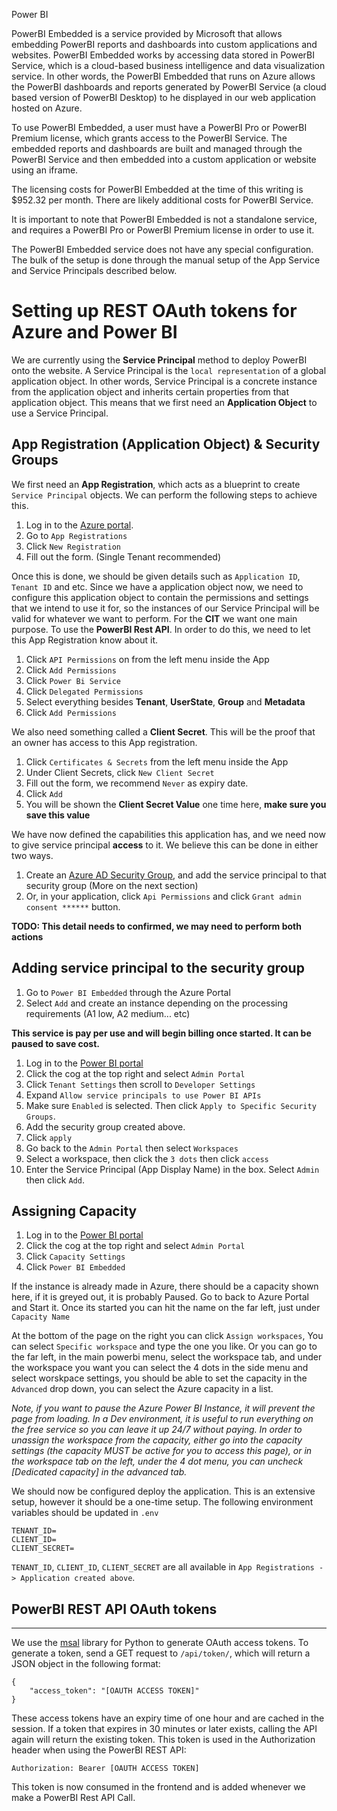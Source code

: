 Power BI

PowerBI Embedded is a service provided by Microsoft that allows embedding PowerBI reports and dashboards into custom applications and websites. PowerBI Embedded works by accessing data stored in PowerBI Service, which is a cloud-based business intelligence and data visualization service. In other words, the PowerBI Embedded that runs on Azure allows the PowerBI dashboards and reports generated by PowerBI Service (a cloud based version of PowerBI Desktop) to he displayed in our web application hosted on Azure.

To use PowerBI Embedded, a user must have a PowerBI Pro or PowerBI Premium license, which grants access to the PowerBI Service. The embedded reports and dashboards are built and managed through the PowerBI Service and then embedded into a custom application or website using an iframe.

The licensing costs for PowerBI Embedded at the time of this writing is $952.32 per month. There are likely additional costs for PowerBI Service.

It is important to note that PowerBI Embedded is not a standalone service, and requires a PowerBI Pro or PowerBI Premium license in order to use it.

The PowerBI Embedded service does not have any special configuration.  The bulk of the setup is done through the manual setup of the App Service and Service Principals described below.

# Setting up REST OAuth tokens for Azure and Power BI

We are currently using the **Service Principal** method to deploy PowerBI onto the website. A Service Principal is the `local representation` of a global application object. In other words, Service Principal is a concrete instance from the application object and inherits certain properties from that application object. This means that we first need an **Application Object** to use a Service Principal.

## App Registration (Application Object) & Security Groups

We first need an **App Registration**, which acts as a blueprint to create `Service Principal` objects. We can perform the following steps to achieve this.

1. Log in to the [Azure portal](https://portal.azure.com/).
2. Go to `App Registrations`
3. Click `New Registration`
4. Fill out the form. (Single Tenant recommended)

Once this is done, we should be given details such as `Application ID`, `Tenant ID` and etc. Since we have a application object now, we need to configure this application object to contain the permissions and settings that we intend to use it for, so the instances of our Service Principal will be valid for whatever we want to perform. For the **CIT** we want one main purpose. To use the **PowerBI Rest API**. In order to do this, we need to let this App Registration know about it.

1. Click `API Permissions` on from the left menu inside the App
2. Click `Add Permissions`
3. Click `Power Bi Service`
4. Click `Delegated Permissions`
5. Select everything besides **Tenant**, **UserState**, **Group** and **Metadata**
6. Click `Add Permissions`

We also need something called a **Client Secret**. This will be the proof that an owner has access to this App registration.

1. Click `Certificates & Secrets` from the left menu inside the App
2. Under Client Secrets, click `New Client Secret`
3. Fill out the form, we recommend `Never` as expiry date.
4. Click `Add`
5. You will be shown the **Client Secret Value** one time here, **make sure you save this value**

We have now defined the capabilities this application has, and we need now to give service principal **access** to it.
We believe this can be done in either two ways.

1. Create an [Azure AD Security Group](https://docs.microsoft.com/en-us/azure/active-directory/fundamentals/active-directory-groups-create-azure-portal), and add the service principal to that security group (More on the next section)
2. Or, in your application, click `Api Permissions` and click `Grant admin consent ******` button.

**TODO: This detail needs to confirmed, we may need to perform both actions**

## Adding service principal to the security group

1. Go to `Power BI Embedded` through the Azure Portal
2. Select `Add` and create an instance depending on the processing requirements (A1 low, A2 medium... etc)

**This service is pay per use and will begin billing once started. It can be paused to save cost.**

1. Log in to the [Power BI portal](powerbi.microsoft.com)
2. Click the cog at the top right and select `Admin Portal`
3. Click `Tenant Settings` then scroll to `Developer Settings`
4. Expand `Allow service principals to use Power BI APIs`
5. Make sure `Enabled` is selected. Then click `Apply to Specific Security Groups`.
6. Add the security group created above.
7. Click `apply`
9. Go back to the `Admin Portal` then select `Workspaces`
10. Select a workspace, then click the `3 dots` then click `access`
11. Enter the Service Principal (App Display Name) in the box. Select `Admin` then click `Add`.

## Assigning Capacity

1. Log in to the [Power BI portal](powerbi.microsoft.com)
2. Click the cog at the top right and select `Admin Portal`
3. Click `Capacity Settings`
4. Click `Power BI Embedded`

If the instance is already made in Azure, there should be a capacity shown here, if it is greyed out, it is probably Paused. Go to back to Azure Portal and Start it. Once its started you can hit the name on the far left, just under `Capacity Name`

At the bottom of the page on the right you can click `Assign workspaces`, You can select `Specific workspace` and type the one you like. Or you can go to the far left, in the main powerbi menu, select the workspace tab, and under the workspace you want you can select the 4 dots in the side menu and select worskpace settings, you should be able to set the capacity in the `Advanced` drop down, you can select the Azure capacity in a list.

*Note, if you want to pause the Azure Power BI Instance, it will prevent the page from loading. In a Dev environment, it is useful to run everything on the free service so you can leave it up 24/7 without paying. In order to unassign the workspace from the capacity, either go into the capacity settings (the capacity MUST be active for you to access this page), or in the workspace tab on the left, under the 4 dot menu, you can uncheck [Dedicated capacity] in the advanced tab.*

We should now be configured deploy the application. This is an extensive setup, however it should be a one-time setup.
The following environment variables should be updated in `.env`
```
TENANT_ID=
CLIENT_ID=
CLIENT_SECRET=
```

`TENANT_ID`, `CLIENT_ID`, `CLIENT_SECRET` are all available in `App Registrations -> Application created above`.


## PowerBI REST API OAuth tokens
---

We use the [msal](https://github.com/AzureAD/microsoft-authentication-library-for-python) library for Python to generate OAuth access tokens. To generate a token, send a GET request to `/api/token/`, which will return a JSON object in the following format:

```
{
    "access_token": "[OAUTH ACCESS TOKEN]"
}
```

These access tokens have an expiry time of one hour and are cached in the session. If a token that expires in 30 minutes or later exists, calling the API again will return the existing token.
This token is used in the Authorization header when using the PowerBI REST API:

`Authorization: Bearer [OAUTH ACCESS TOKEN]`

This token is now consumed in the frontend and is added whenever we make a PowerBI Rest API Call.
